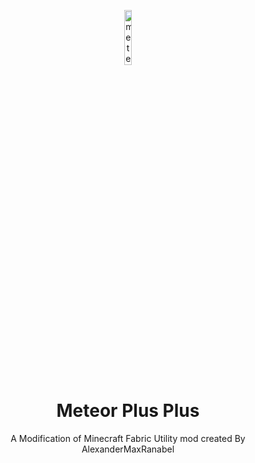 <p align="center">
<img src="https://i.hizliresim.com/qj3i0vr.jpeg" alt="meteor-client-logo" width="15%"/>
</p>

<h1 align="center">Meteor Plus Plus </h1>
<p align="center">A Modification of Minecraft Fabric Utility mod created By AlexanderMaxRanabel</p>
